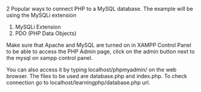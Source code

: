 2 Popular ways to connect PHP to a MySQL database. The example will be using the MySQLi extension
  
1. MySQLi Extension
2. PDO (PHP Data Objects)
  
Make sure that Apache and MySQL are turned on in XAMPP Control Panel to be able to access the PHP Admin page, click on the admin button next
to the mysql on xampp control panel. 

  You can also access it by typing
localhost/phpmyadmin/ on the web browser. The files to be used are database.php and index.php. To check connection go to localhost/learningphp/database.php url. 